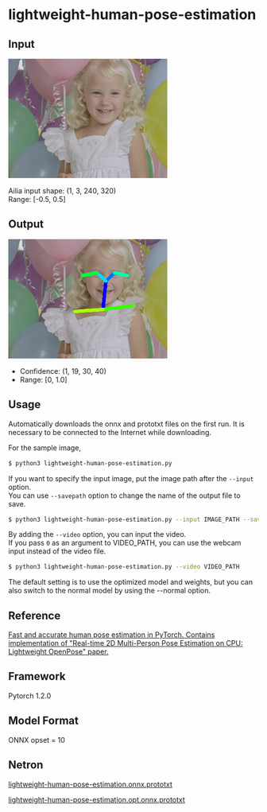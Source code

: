 # lightweight-human-pose-estimation

## Input

![Input](balloon.png)

Ailia input shape: (1, 3, 240, 320)  
Range: [-0.5, 0.5]

## Output

![Output](output.png)

- Confidence: (1, 19, 30, 40)
- Range: [0, 1.0]

## Usage

Automatically downloads the onnx and prototxt files on the first run.
It is necessary to be connected to the Internet while downloading.

For the sample image,
``` bash
$ python3 lightweight-human-pose-estimation.py
```

If you want to specify the input image, put the image path after the `--input` option.  
You can use `--savepath` option to change the name of the output file to save.
```bash
$ python3 lightweight-human-pose-estimation.py --input IMAGE_PATH --savepath SAVE_IMAGE_PATH
```

By adding the `--video` option, you can input the video.   
If you pass `0` as an argument to VIDEO_PATH, you can use the webcam input instead of the video file.
```bash
$ python3 lightweight-human-pose-estimation.py --video VIDEO_PATH
```

The default setting is to use the optimized model and weights, but you can also switch to the normal model by using the --normal option.

## Reference

[Fast and accurate human pose estimation in PyTorch. Contains implementation of "Real-time 2D Multi-Person Pose Estimation on CPU: Lightweight OpenPose" paper.](https://github.com/Daniil-Osokin/lightweight-human-pose-estimation.pytorch)

## Framework

Pytorch 1.2.0

## Model Format

ONNX opset = 10

## Netron

[lightweight-human-pose-estimation.onnx.prototxt](https://netron.app/?url=https://storage.googleapis.com/ailia-models/lightweight-human-pose-estimation/lightweight-human-pose-estimation.onnx.prototxt)

[lightweight-human-pose-estimation.opt.onnx.prototxt](https://netron.app/?url=https://storage.googleapis.com/ailia-models/lightweight-human-pose-estimation/lightweight-human-pose-estimation.opt.onnx.prototxt)

